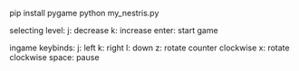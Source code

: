 pip install pygame
python my_nestris.py

selecting level:
    j: decrease
    k: increase
    enter: start game

ingame keybinds:
    j: left
    k: right
    l: down
    z: rotate counter clockwise
    x: rotate clockwise
    space: pause
